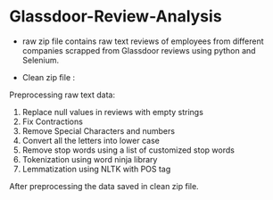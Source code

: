 # Glassdoor-Review-Analysis

- raw zip file contains raw text reviews of employees from different companies scrapped from Glassdoor reviews using python and Selenium.  

- Clean zip file : 

Preprocessing raw text data: 
1. Replace null values in reviews with empty strings
2. Fix Contractions
3. Remove Special Characters and numbers
4. Convert all the letters into lower case
5. Remove stop words using a list of customized stop words
5. Tokenization using word ninja library
6. Lemmatization using NLTK with POS tag

After preprocessing the data saved in clean zip file. 



